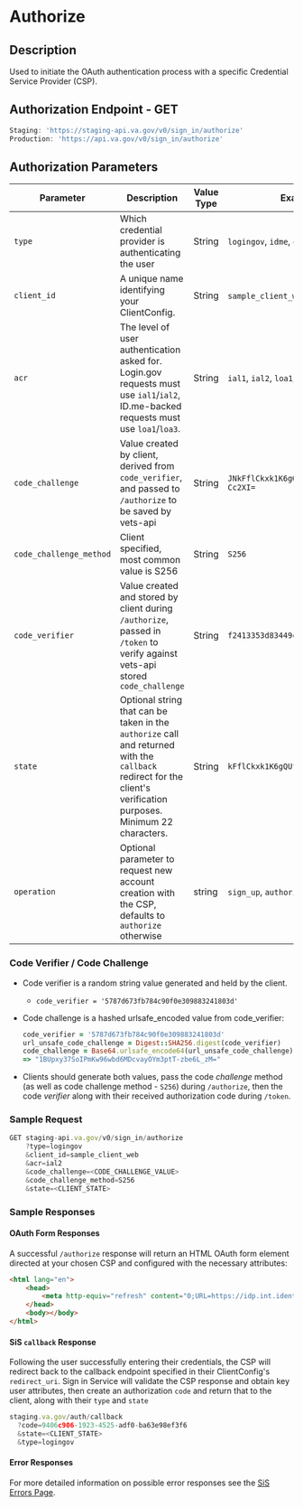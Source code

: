 # Authorize

## Description

Used to initiate the OAuth authentication process with a specific Credential Service Provider (CSP).

## Authorization Endpoint - GET

```jsx
Staging: 'https://staging-api.va.gov/v0/sign_in/authorize'
Production: 'https://api.va.gov/v0/sign_in/authorize'
```

## Authorization Parameters

| Parameter | Description | Value Type | Example Values |
| --- | --- | --- | --- |
| `type` | Which credential provider is authenticating the user | String | `logingov`, `idme`, `dslogon`, `mhv` |
| `client_id` | A unique name identifying your ClientConfig. | String | `sample_client_web`, `sample_client_api` |
| `acr` | The level of user authentication asked for. Login.gov requests must use `ial1`/`ial2`, ID.me-backed requests must use `loa1`/`loa3`. | String | `ial1`, `ial2`, `loa1`, `loa3`, `min` |
| `code_challenge` | Value created by client, derived from `code_verifier`, and passed to `/authorize` to be saved by vets-api | String | `JNkFflCkxk1K6gQUf23P_5Ctl_T65_xkkOU_y-Cc2XI=` |
| `code_challenge_method` | Client specified, most common value is S256 | String | `S256` |
| `code_verifier` | Value created and stored by client during `/authorize`, passed in `/token` to verify against vets-api stored `code_challenge` | String | `f2413353d83449c501b17e411d09ebb4` |
| `state` | Optional string that can be taken in the `authorize` call and returned with the `callback` redirect for the client's verification purposes. Minimum 22 characters. | String | `kFflCkxk1K6gQUf...` |
| `operation` | Optional parameter to request new account creation with the CSP, defaults to `authorize` otherwise | string | `sign_up`, `authorize` |

### Code Verifier / Code Challenge

- Code verifier is a random string value generated and held by the client.
  - `code_verifier = '5787d673fb784c90f0e309883241803d'`
- Code challenge is a hashed urlsafe_encoded value from code_verifier:

  ```ruby
  code_verifier = '5787d673fb784c90f0e309883241803d'
  url_unsafe_code_challenge = Digest::SHA256.digest(code_verifier)
  code_challenge = Base64.urlsafe_encode64(url_unsafe_code_challenge)
  => "1BUpxy37SoIPmKw96wbd6MDcvayOYm3ptT-zbe6L_zM="
  ```

- Clients should generate both values, pass the code *challenge* method (as well as code challenge method - `S256`) during `/authorize`, then the code *verifier* along with their received authorization code during `/token`.

### Sample Request

```javascript
GET staging-api.va.gov/v0/sign_in/authorize
    ?type=logingov
    &client_id=sample_client_web
    &acr=ial2
    &code_challenge=<CODE_CHALLENGE_VALUE>
    &code_challenge_method=S256
    &state=<CLIENT_STATE>
```

### Sample Responses

#### OAuth Form Responses

A successful `/authorize` response will return an HTML OAuth form element directed at your chosen CSP and configured with the necessary attributes:

```html
<html lang="en">
    <head>
        <meta http-equiv="refresh" content="0;URL=https://idp.int.identitysandbox.gov/openid_connect/authorize?acr_values=http%3A%2F%2Fidmanagement.gov%2Fns%2Fassurance%2Fial%2F2&amp;client_id=https%3A%2F%2Fsqa.eauth.va.gov%2Fisam%2Fsps%2Fsaml20sp%2Fsaml20&amp;nonce=1ba56e82fdeefcc4d9ec15fed3db22a7&amp;prompt=select_account&amp;redirect_uri=http%3A%2F%2Flocalhost%3A3000%2Fv0%2Fsign_in%2Fcallback&amp;response_type=code&amp;scope=profile+profile%3Averified_at+address+email+social_security_number+openid&amp;state=eyJhbGciOiJSUzI1NiJ9.eyJhY3IiOiJpYWwyIiwidHlwZSI6ImxvZ2luZ292IiwiY2xpZW50X2lkIjoidmF3ZWIiLCJjb2RlX2NoYWxsZW5nZSI6IkpOa0ZmbENreGsxSzZnUVVmMjNQXzVDdGxfVDY1X3hra09VX3ktQ2MyWEkiLCJjbGllbnRfc3RhdGUiOm51bGwsImNvZGUiOiJmYjlhNmY4YzFhODcyYTQ1NWFlODBkM2E3NWZlMGQzOCIsImNyZWF0ZWRfYXQiOjE3MDMwMjAzNDV9.UGQn58u7ajBcCGDCUstKG7_g0-w35OVGrZXEbniKsYGY9ZLVUPz1yZiXs5APBZV5nzkwR74qWK1IRP7AFbkWJ8n11Q5TOS_Gzvao-Bhl179DgAhFb55yzCCNjk2moLe3daQUAs5t6utcuhJThR7xQz4kJ-aswRdfhq_g-uXo8o7ZTpcB7uf5SVkafnvgjayVk4-2teOK7mRuu8uV-aFUT8UjdwHaoNqRyTOunAmmHavadjdIg8h9b3egG8Ay6fiVkjr_KRgYaDjAjKXVxD9CVH69LoJod_AVMln4WFKteTEHj9EMzRaJFKoKd9v3lEVHt9bHNCVQvVhZQNfaszUOOA" />
    </head>
    <body></body>
</html>
```

#### SiS `callback` Response

Following the user successfully entering their credentials, the CSP will redirect back to the callback endpoint specified in their ClientConfig's `redirect_uri`. Sign in Service will validate the CSP response and obtain key user attributes, then create an authorization `code` and return that to the client, along with their `type` and `state`

```javascript
staging.va.gov/auth/callback
  ?code=9406c906-1923-4525-adf0-ba63e98ef3f6
  &state=<CLIENT_STATE>
  &type=logingov
```

#### Error Responses

For more detailed information on possible error responses see the [SiS Errors Page](../errors.md#authorize---sign_inauthorize).
